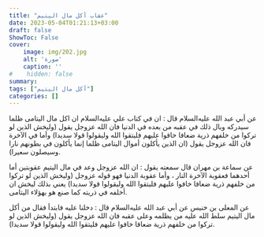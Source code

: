 ```yaml
---
title: "عقاب أكل مال اليتيم"
date: 2023-05-04T01:21:13+03:00
draft: false
ShowToc: False
cover:
    image: img/202.jpg
    alt: 'صورة'
    caption: ''
#    hidden: false
summary: 
tags: ["أكل مال اليتيم"]
categories: []
---
```

عن أبي عبد الله
عليه‌السلام قال : ان في كتاب علي عليه‌السلام ان اكل مال اليتامى ظلما
سيدركه وبال ذلك في عقبه من بعده في الدنيا فان الله عزوجل يقول
(وليخش الذين لو تركوا من خلفهم ذرية ضعافا خافوا عليهم فليتقوا الله
وليقولوا قولا سديدا) وأما في الآخرة فان الله عزوجل يقول (ان
الذين يأكلون أموال اليتامى ظلما إنما يأكلون في بطونهم نارا وسيصلون
سعيرا).

 
 عن
سماعة بن مهران قال سمعته يقول : ان الله عزوجل وعد في مال اليتيم
عقوبتين أما أحدهما فعقوبة الآخرة النار ، وأما عقوبة الدنيا فهو قوله
عزوجل (وليخش الذين لو تركوا من خلفهم ذرية ضعافا خافوا عليهم
فليتقوا الله وليقولوا قولا سديدا) يعني بذلك ليخش ان أخلفه في ذريته
كما صنع هو بهؤلاء اليتامى.

عن المعلى بن خنيس عن أبي عبد الله عليه‌السلام قال : دخلنا عليه فابتدأ فقال
من أكل مال اليتيم سلط الله عليه من يظلمه وعلى عقبه فان الله عزوجل
يقول (وليخش الذين لو تركوا من خلفهم ذرية ضعافا خافوا عليهم فليتقوا
الله وليقولوا قولا سديدا).

